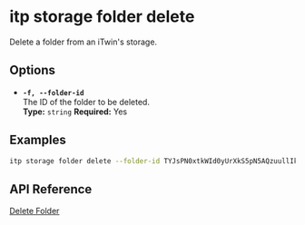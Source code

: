 # itp storage folder delete

Delete a folder from an iTwin's storage.

## Options

- **`-f, --folder-id`**  
  The ID of the folder to be deleted.  
  **Type:** `string` **Required:** Yes

## Examples

```bash
itp storage folder delete --folder-id TYJsPN0xtkWId0yUrXkS5pN5AQzuullIkxz5aDnDJSI
```

## API Reference

[Delete Folder](https://developer.bentley.com/apis/storage/operations/delete-folder/)